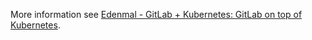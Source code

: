 More information see [Edenmal - GitLab + Kubernetes: GitLab on top of Kubernetes](https://edenmal.moe/2017/11/04/GitLab-Kubernetes-GitLab-on-top-of-Kubernetes/).
